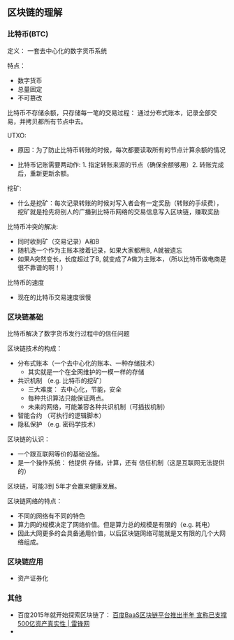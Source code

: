 ## 区块链的理解

### 比特币\(BTC\)

定义： 一套去中心化的数字货币系统

特点：

* 数字货币
* 总量固定
* 不可篡改

比特币不存储余额，只存储每一笔的交易过程： 通过分布式账本，记录全部交易，并拷贝都所有节点中去。

UTXO:

* 原因：为了防止比特币转账的时候，每次都要读取所有的节点计算余额的情况

* 比特币记账需要两动作: 1. 指定转账来源的节点（确保余额够用）2. 转账完成后，重新更新余额。

挖矿:

* 什么是挖矿：每次记录转账的时候对写入者会有一定奖励（转账的手续费），挖矿就是抢先将别人的广播到比特币网络的交易信息写入区块链，赚取奖励

比特币冲突的解决:

* 同时收到矿（交易记录）A和B
* 随机选一个作为主账本接着记录，如果大家都用B, A就被遗忘
* 如果A突然变长，长度超过了B, 就变成了A做为主账本，（所以比特币做电商是很不靠谱的啊！）

比特币的速度

* 现在的比特币交易速度很慢

### 区块链基础

比特币解决了数字货币发行过程中的信任问题

区块链技术的构成：

* 分布式账本（一个去中心化的账本、一种存储技术）
  * 其实就是一个在全网维护的一模一样的存储
* 共识机制 （e.g. 比特币的挖矿）
  * 三大难度： 去中心化，节能，安全
  * 每种共识算法只能保证两点。
  * 未来的网络，可能兼容各种共识机制（可插拔机制）
* 智能合约 （可执行的逻辑脚本）
* 隐私保护 （e.g. 密码学技术）

区块链的认识：

* 一个跟互联网等价的基础设施。
* 是一个操作系统： 他提供 存储，计算，还有 信任机制（这是互联网无法提供的）

区块链，可能3到 5年才会赢来健康发展。

区块链网络的特点：

* 不同的网络有不同的特色
* 算力网的规模决定了网络价值。但是算力总的规模是有限的（e.g. 耗电）
* 因此大网更多的会具备通用价值，以后区块链网络可能就是又有限的几个大网络组成。

### 区块链应用

- 资产证券化


### 其他

* 百度2015年就开始探索区块链了： [百度BaaS区块链平台推出半年 宣称已支撑500亿资产真实性 \| 雷锋网](https://www.leiphone.com/news/201801/9zfPFdJVMKHdjMSz.html)
* 


